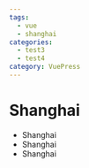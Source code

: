 ```yaml
---
tags:
  - vue
  - shanghai
categories: 
  - test3
  - test4
category: VuePress
---
```


# Shanghai

- Shanghai
- Shanghai
- Shanghai
